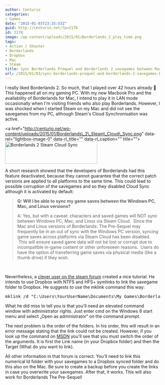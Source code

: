 ```yaml
---
author: Centurio
categories:
- Games
date: "2015-01-03T23:35:53Z"
guid: http://centurio.net/?p=2178
id: 2178
image: /wp-content/uploads/2015/01/Borderlands_2_play_time.png
tags:
- Action / Shooter
- Borderlands
- Dropbox
- Mac
- Steam
title: Sync Borderlands Prequel and Borderlands 2 savegames between Mac and PC
url: /2015/01/03/sync-borderlands-prequel-and-borderlands-2-savegames-between-mac-and-pc/
---
```

I really liked Borderlands 2. So much, that I played over 42 hours already 🙂 This happened all on my gaming PC. With my new Macbook Pro and the availability of Borderlands for Mac, I intend to play it in LAN mode occasionally when I'm visiting friends who also play Borderlands. However, I was shocked when I started Steam on my Mac and did not see the savegames from my PC, although Steam's Cloud Synchronisation was active.

<a href="http://centurio.net/wp-content/uploads/2015/01/Borderlands\_2\_Steam\_Cloud\_Sync.png" data-rel="lightbox-image-0" data-rl\_title="" data-rl\_caption="" title=""><img loading="lazy" class="aligncenter size-medium wp-image-2183" src="http://centurio.net/wp-content/uploads/2015/01/Borderlands_2_Steam_Cloud_Sync-300x72.png" alt="Borderlands 2 Steam Cloud Sync" width="300" height="72" srcset="https://centurio.net/wp-content/uploads/2015/01/Borderlands_2_Steam_Cloud_Sync-300x72.png 300w, https://centurio.net/wp-content/uploads/2015/01/Borderlands_2_Steam_Cloud_Sync-35x8.png 35w, https://centurio.net/wp-content/uploads/2015/01/Borderlands_2_Steam_Cloud_Sync.png 470w" sizes="(max-width: 300px) 100vw, 300px" /></a>

A short research showed that the developers of Borderlands had this feature deactivated, because they cannot guarantee that the correct patch versions are applied to all platforms to the same time. This could lead to possible corruption of the savegames and so they disabled Cloud Sync although it is activated by default:

> **Q: Will I be able to sync my game saves between the Windows PC, Mac, and Linux versions?**
> 
> A: Yes, but with a caveat: characters and saved games will NOT sync between Windows PC, Mac, and Linux via Steam Cloud.  Since the Mac and Linux versions of Borderlands: The Pre-Sequel may frequently be in an out of sync with the Windows PC version, syncing game saves across platforms via Steam Cloud has been disabled.  This will ensure saved game data will not be lost or corrupt due to incompatible in-game content or other unforeseen reasons.  Users do have the option of transferring game saves via physical media (like a thumb drive) if they wish.

&nbsp;

Nevertheless, a [clever user on the steam forum](http://forums.steampowered.com/forums/showthread.php?t=3049227) created a nice tutorial. He intends to use Dropbox with NTFS and HFS+ symlinks to link the savegame folder to Dropbox. He suggests to use the mklink command this way:

<pre class="alt2 " dir="ltr">mklink /d "C:\Users\YourUserName\Documents\My Games\Borderlands 2\WillowGame\SaveData\NumericalID" "C:\Users\YourUserName\Documents\Dropbox\DesiredFolder"</pre>

What he did miss to tell you is that you'll need an elevated command window with administrator rights. Just enter cmd on the Windows 8 start menu and select &#8222;Open as administrator&#8220; on the command prompt.

The next problem is the order of the folders. In his order, this will result in an error message stating that the link could not be created. However, if you look up the command on [MSDN](http://technet.microsoft.com/en-us/library/cc753194%28v=ws.10%29.aspx) you'll see that you must switch the order of the arguments. It is first the Link name (in your Dropbox folder) and then the Target (What do you want to link).

All other information in that forum is correct. You'll need to link this numerical Id folder with your savegames to a Dropbox synced folder and do this also on the Mac. Be sure to create a backup before you create the links in case you overwrite your savegames. After that, it works. This will also work for Borderlands The Pre-Sequel!